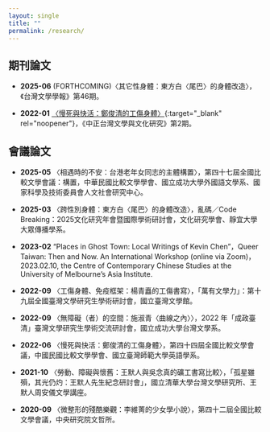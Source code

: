 ```yaml
---
layout: single
title: ""
permalink: /research/
---
```



## 期刊論文

- **2025-06** (FORTHCOMING)〈其它性身體：東方白〈尾巴〉的身體改造〉，《台灣文學學報》第46期。

- **2022-01** [〈慢死與快活：鄭俊清的工傷身體〉](https://www.airitilibrary.com/Article/Detail/P20220912001-N202301310016-00002){:target="_blank" rel="noopener"}，《中正台灣文學與文化研究》第2期。


## 會議論文

- **2025-05** 〈相遇時的不安：台港老年女同志的主體構置〉，第四十七屆全國比較文學會議：構置，中華民國比較文學學會、國立成功大學外國語文學系、國家科學及技術委員會人文社會研究中心。

- **2025-03** 〈跨性別身體：東方白〈尾巴〉的身體改造〉，亂碼／Code Breaking：2025文化研究年會暨國際學術研討會，文化研究學會、靜宜大學大眾傳播學系。

- **2023-02** “Places in Ghost Town: Local Writings of Kevin Chen”，Queer Taiwan: Then and Now. An International Workshop (online via Zoom)，2023.02.10, the Centre of Contemporary Chinese Studies at the University of Melbourne’s Asia Institute.

- **2022-09** 〈工傷身體、免疫框架：楊青矗的工傷書寫〉，「萬有文學力」：第十九屆全國臺灣文學研究生學術研討會，國立臺灣文學館。

- **2022-09** 〈無障礙（者）的空間：施淑青〈曲線之內〉〉，2022 年「成政臺清」臺灣文學研究生學術交流研討會，國立成功大學台灣文學系。

- **2022-06** 〈慢死與快活：鄭俊清的工傷身體〉，第四十四屆全國比較文學會議，中國民國比較文學學會、國立臺灣師範大學英語學系。

- **2021-10** 〈勞動、障礙與懷舊：王默人與吳念真的礦工書寫比較〉，「孤星雖殞，其光仍灼：王默人先生紀念研討會」，國立清華大學台灣文學研究所、王默人周安儀文學講座。

- **2020-09** 〈微整形的殘酷樂觀：李維菁的少女學小說〉，第四十二屆全國比較文學會議，中央研究院文哲所。